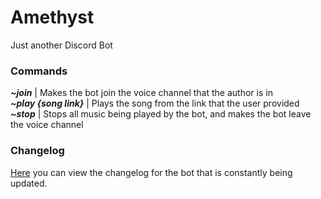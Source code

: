 # Amethyst
Just another Discord Bot

### Commands
_**~join**_ | Makes the bot join the voice channel that the author is in  
_**~play {song link}**_ | Plays the song from the link that the user provided  
_**~stop**_ | Stops all music being played by the bot, and makes the bot leave the voice channel  

### Changelog
[Here](https://github.com/Joystick299/Amethyst/blob/master/changelog.md) you can view the changelog for the bot that is constantly being updated.  

